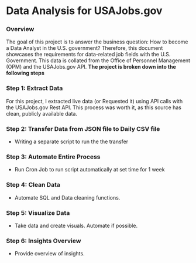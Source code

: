 # Data Analysis for USAJobs.gov

### Overview

The goal of this project is to answer the business question: How to become a Data Analyst in the U.S. government?
Therefore, this document showcases the requirements for data-related job fields with the U.S. Government. This data is collated from the Office of Personnel Management (OPM) and the USAJobs.gov API. **The project is broken down into the following steps**

### Step 1: Extract Data
For this project, I extracted live data (or Requested it) using API calls with the USAJobs.gov Rest API. This process was worth it, as this source has clean, publicly available data.

### Step 2: Transfer Data from JSON file to Daily CSV file

* Writing a separate script to run the the transfer

### Step 3: Automate Entire Process

* Run Cron Job to run script automatically at set time for 1 week 

### Step 4: Clean Data
* Automate SQL and Data cleaning functions. 

### Step 5: Visualize Data 
* Take data and create visuals. Automate if possible. 

### Step 6: Insights Overview
* Provide overview of insights. 

